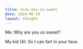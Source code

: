 ```yaml
---
title: kids-why-so-sweet
date: 2024-08-10
layout: thought
---
```

Me: Why are you so sweet?

My kid (4): So I can fart in your face.